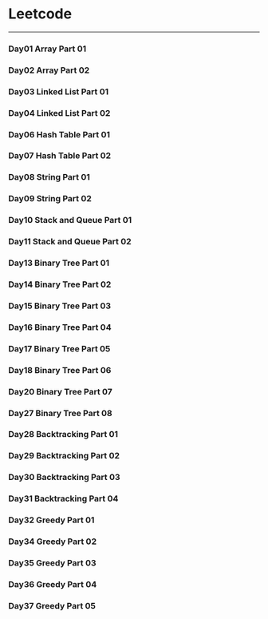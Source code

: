 # Leetcode

---

### Day01 Array Part 01
### Day02 Array Part 02
### Day03 Linked List Part 01
### Day04 Linked List Part 02
### Day06 Hash Table Part 01
### Day07 Hash Table Part 02
### Day08 String Part 01
### Day09 String Part 02
### Day10 Stack and Queue Part 01
### Day11 Stack and Queue Part 02
### Day13 Binary Tree Part 01
### Day14 Binary Tree Part 02
### Day15 Binary Tree Part 03
### Day16 Binary Tree Part 04
### Day17 Binary Tree Part 05
### Day18 Binary Tree Part 06
### Day20 Binary Tree Part 07
### Day27 Binary Tree Part 08
### Day28 Backtracking Part 01
### Day29 Backtracking Part 02
### Day30 Backtracking Part 03
### Day31 Backtracking Part 04
### Day32 Greedy Part 01
### Day34 Greedy Part 02
### Day35 Greedy Part 03
### Day36 Greedy Part 04
### Day37 Greedy Part 05